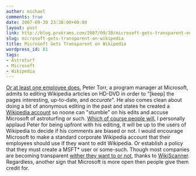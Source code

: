 ```yaml
---
author: michael
comments: true
date: 2007-09-30 23:38:00+00:00
layout: post
link: http://blog.prokrams.com/2007/09/30/microsoft-gets-transparent-on-wikipedia/
slug: microsoft-gets-transparent-on-wikipedia
title: Microsoft Gets Transparent on Wikipedia
wordpress_id: 81
tags:
- Astroturf
- Microsoft
- Wikipedia
---
```


[Or at least one employee does.](http://blogs.msdn.com/ptorr/archive/2007/09/30/wikipedia-editing.aspx) Peter Torr, a program manager at Microsoft, admits to editing Wikipedia articles on HD-DVD in order to "[keep] the pages interesting, up-to-date, and _accurate_". He also comes clean about doing a bit of anonymous editing in the past and states he created a [Wikipedia account](http://en.wikipedia.org/wiki/User:Petertorr) so noone can "stumble" on his edits and accuse Microsoft of astroturfing or such. [Which of course people will.](http://michaeldotnet.blogspot.com/2007/01/is-it-astroturfing-even-when-it-really.html) I personally applaud Peter for being upfront with his editing, it will be up to the users of Wikipedia to decide if his comments are biased or not. I would encourage Microsoft to make a standard corporate Wikipedia account that their employees should use if they want to edit Wikipedia. Or establish a policy that they must create a MSFT* user or some-such. Though most companies are becoming transparent [wither they want to or not](http://www.wired.com/politics/onlinerights/news/2007/08/wiki_tracker), thanks to [WikiScanner](http://wikiscanner.virgil.gr/). Regardless, another sign that Microsoft is more open then people give them credit for.
